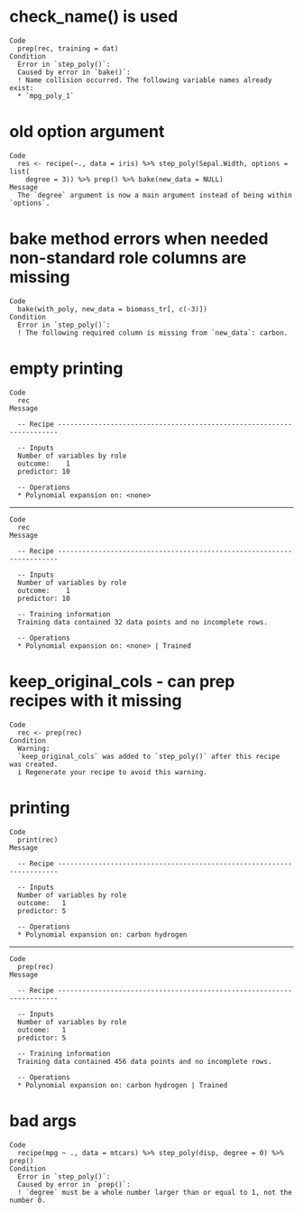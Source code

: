 # check_name() is used

    Code
      prep(rec, training = dat)
    Condition
      Error in `step_poly()`:
      Caused by error in `bake()`:
      ! Name collision occurred. The following variable names already exist:
      * `mpg_poly_1`

# old option argument

    Code
      res <- recipe(~., data = iris) %>% step_poly(Sepal.Width, options = list(
        degree = 3)) %>% prep() %>% bake(new_data = NULL)
    Message
      The `degree` argument is now a main argument instead of being within `options`.

# bake method errors when needed non-standard role columns are missing

    Code
      bake(with_poly, new_data = biomass_tr[, c(-3)])
    Condition
      Error in `step_poly()`:
      ! The following required column is missing from `new_data`: carbon.

# empty printing

    Code
      rec
    Message
      
      -- Recipe ----------------------------------------------------------------------
      
      -- Inputs 
      Number of variables by role
      outcome:    1
      predictor: 10
      
      -- Operations 
      * Polynomial expansion on: <none>

---

    Code
      rec
    Message
      
      -- Recipe ----------------------------------------------------------------------
      
      -- Inputs 
      Number of variables by role
      outcome:    1
      predictor: 10
      
      -- Training information 
      Training data contained 32 data points and no incomplete rows.
      
      -- Operations 
      * Polynomial expansion on: <none> | Trained

# keep_original_cols - can prep recipes with it missing

    Code
      rec <- prep(rec)
    Condition
      Warning:
      `keep_original_cols` was added to `step_poly()` after this recipe was created.
      i Regenerate your recipe to avoid this warning.

# printing

    Code
      print(rec)
    Message
      
      -- Recipe ----------------------------------------------------------------------
      
      -- Inputs 
      Number of variables by role
      outcome:   1
      predictor: 5
      
      -- Operations 
      * Polynomial expansion on: carbon hydrogen

---

    Code
      prep(rec)
    Message
      
      -- Recipe ----------------------------------------------------------------------
      
      -- Inputs 
      Number of variables by role
      outcome:   1
      predictor: 5
      
      -- Training information 
      Training data contained 456 data points and no incomplete rows.
      
      -- Operations 
      * Polynomial expansion on: carbon hydrogen | Trained

# bad args

    Code
      recipe(mpg ~ ., data = mtcars) %>% step_poly(disp, degree = 0) %>% prep()
    Condition
      Error in `step_poly()`:
      Caused by error in `prep()`:
      ! `degree` must be a whole number larger than or equal to 1, not the number 0.

